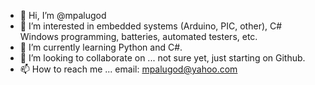 - 👋 Hi, I’m @mpalugod
- 👀 I’m interested in embedded systems (Arduino, PIC, other), C# Windows programming, batteries, automated testers, etc.
- 🌱 I’m currently learning Python and C#.
- 💞️ I’m looking to collaborate on ... not sure yet, just starting on Github.
- 📫 How to reach me ... email: mpalugod@yahoo.com

<!---
mpalugod/mpalugod is a ✨ special ✨ repository because its `README.md` (this file) appears on your GitHub profile.
You can click the Preview link to take a look at your changes.
--->
